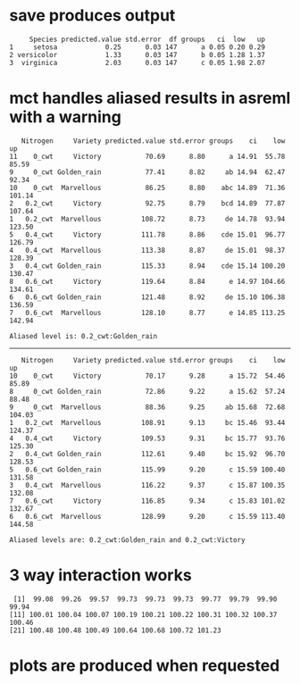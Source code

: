 # save produces output

         Species predicted.value std.error  df groups   ci  low   up
    1     setosa            0.25      0.03 147      a 0.05 0.20 0.29
    2 versicolor            1.33      0.03 147      b 0.05 1.28 1.37
    3  virginica            2.03      0.03 147      c 0.05 1.98 2.07

# mct handles aliased results in asreml with a warning

       Nitrogen     Variety predicted.value std.error groups    ci    low     up
    11    0_cwt     Victory           70.69      8.80      a 14.91  55.78  85.59
    9     0_cwt Golden_rain           77.41      8.82     ab 14.94  62.47  92.34
    10    0_cwt  Marvellous           86.25      8.80    abc 14.89  71.36 101.14
    2   0.2_cwt     Victory           92.75      8.79    bcd 14.89  77.87 107.64
    1   0.2_cwt  Marvellous          108.72      8.73     de 14.78  93.94 123.50
    5   0.4_cwt     Victory          111.78      8.86    cde 15.01  96.77 126.79
    4   0.4_cwt  Marvellous          113.38      8.87     de 15.01  98.37 128.39
    3   0.4_cwt Golden_rain          115.33      8.94    cde 15.14 100.20 130.47
    8   0.6_cwt     Victory          119.64      8.84      e 14.97 104.66 134.61
    6   0.6_cwt Golden_rain          121.48      8.92     de 15.10 106.38 136.59
    7   0.6_cwt  Marvellous          128.10      8.77      e 14.85 113.25 142.94
    
    Aliased level is: 0.2_cwt:Golden_rain 

---

       Nitrogen     Variety predicted.value std.error groups    ci    low     up
    10    0_cwt     Victory           70.17      9.28      a 15.72  54.46  85.89
    8     0_cwt Golden_rain           72.86      9.22      a 15.62  57.24  88.48
    9     0_cwt  Marvellous           88.36      9.25     ab 15.68  72.68 104.03
    1   0.2_cwt  Marvellous          108.91      9.13     bc 15.46  93.44 124.37
    4   0.4_cwt     Victory          109.53      9.31     bc 15.77  93.76 125.30
    2   0.4_cwt Golden_rain          112.61      9.40     bc 15.92  96.70 128.53
    5   0.6_cwt Golden_rain          115.99      9.20      c 15.59 100.40 131.58
    3   0.4_cwt  Marvellous          116.22      9.37      c 15.87 100.35 132.08
    7   0.6_cwt     Victory          116.85      9.34      c 15.83 101.02 132.67
    6   0.6_cwt  Marvellous          128.99      9.20      c 15.59 113.40 144.58
    
    Aliased levels are: 0.2_cwt:Golden_rain and 0.2_cwt:Victory 

# 3 way interaction works

     [1]  99.08  99.26  99.57  99.73  99.73  99.73  99.77  99.79  99.90  99.94
    [11] 100.01 100.04 100.07 100.19 100.21 100.22 100.31 100.32 100.37 100.46
    [21] 100.48 100.48 100.49 100.64 100.68 100.72 101.23

# plots are produced when requested

    

